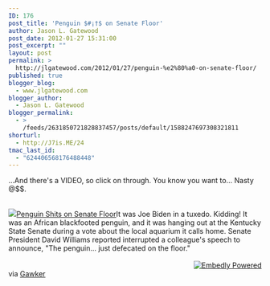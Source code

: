 ```yaml
---
ID: 176
post_title: 'Penguin $#¡†$ on Senate Floor'
author: Jason L. Gatewood
post_date: 2012-01-27 15:31:00
post_excerpt: ""
layout: post
permalink: >
  http://jlgatewood.com/2012/01/27/penguin-%e2%80%a0-on-senate-floor/
published: true
blogger_blog:
  - www.jlgatewood.com
blogger_author:
  - Jason L. Gatewood
blogger_permalink:
  - >
    /feeds/2631850721828837457/posts/default/1588247697308321811
shorturl:
  - http://J7is.ME/24
tmac_last_id:
  - "624406568176488448"
---
```

...And there's a VIDEO, so click on through. You know you want to... Nasty @$$.<br /><div><br /><div><img src="http://cache.gawker.com/assets/images/7/2012/01/fb_0735ef6455c53dc9e2b7c2c7f2877145.jpg" class="thumb embedly-thumbnail-small" /><a href="http://gawker.com/5879627/penguin-shits-on-senate-floor">Penguin Shits on Senate Floor</a>It was Joe Biden in a tuxedo. Kidding! It was an African blackfooted penguin, and it was hanging out at the Kentucky State Senate during a vote about the local aquarium it calls home. Senate President David Williams reported interrupted a colleague's speech to announce, "The penguin... just defecated on the floor."<br /><div></div><br /><span style="float:right"><a target="_blank" href="http://embed.ly?src=anywhere" title="Powered by Embedly"><img src="http://www.jlgatewood.com//static.embed.ly/images/logos/embedly-powered-small-light.png" alt="Embedly Powered" /></a></span><br /><div><span>via </span><a href="http://gawker.com/" target="_blank">Gawker</a></div><br /><div></div><br /></div><br /></div>